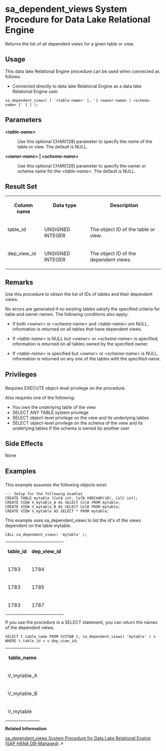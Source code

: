 <!-- loio3be595096c5f101489d8d608a7ef882e -->

# sa\_dependent\_views System Procedure for Data Lake Relational Engine

Returns the list of all dependent views for a given table or view.



<a name="loio3be595096c5f101489d8d608a7ef882e__section_p4t_vqn_14b"/>

## Usage

This data lake Relational Engine procedure can be used when connected as follows:

-   Connected directly to data lake Relational Engine as a data lake Relational Engine user.



```
sa_dependent_views( [ '<table-name>' [, '{ <owner-name> | <schema-name> }' ] ] );
```



<a name="loio3be595096c5f101489d8d608a7ef882e__sa_dependent_views_parm1"/>

## Parameters


<dl>
<dt><b>

*<table-name\>* 

</b></dt>
<dd>

Use this optional CHAR\(128\) parameter to specify the name of the table or view. The default is NULL.



</dd><dt><b>

*<owner-name\>* | *<schema-name\>*

</b></dt>
<dd>

Use this optional CHAR\(128\) parameter to specify the owner or schema name for the *<table-name\>*. The default is NULL.



</dd>
</dl>



<a name="loio3be595096c5f101489d8d608a7ef882e__sa_dependent_views_resultset1"/>

## Result Set


<table>
<tr>
<th valign="top">

Column name

</th>
<th valign="top">

Data type

</th>
<th valign="top">

Description

</th>
</tr>
<tr>
<td valign="top">

table\_id

</td>
<td valign="top">

UNSIGNED INTEGER

</td>
<td valign="top">

The object ID of the table or view.

</td>
</tr>
<tr>
<td valign="top">

dep\_view\_id

</td>
<td valign="top">

UNSIGNED INTEGER

</td>
<td valign="top">

The object ID of the dependent views.

</td>
</tr>
</table>



<a name="loio3be595096c5f101489d8d608a7ef882e__sa_dependent_views_remarks1"/>

## Remarks

Use this procedure to obtain the list of IDs of tables and their dependent views.

No errors are generated if no existing tables satisfy the specified criteria for table and owner names. The following conditions also apply:

-   If both *<owner\>* or *<schema-name\>*  and *<table-name\>* are NULL, information is returned on all tables that have dependent views.

-   If *<table-name\>* is NULL but *<owner\>* or *<schema-name\>*  is specified, information is returned on all tables owned by the specified owner.

-   If *<table-name\>* is specified but *<owner\>* or *<schema-name\>*  is NULL, information is returned on any one of the tables with the specified name.




<a name="loio3be595096c5f101489d8d608a7ef882e__sa_dependent_views_priv1"/>

## Privileges



### 

Requires EXECUTE object-level privilege on the procedure.

Also requires one of the following:

-   You own the underlying table of the view
-   SELECT ANY TABLE system privilege
-   SELECT object-level privilege on the view and its underlying tables
-   SELECT object-level privilege on the schema of the view and its underlying tables if the schema is owned by another user



<a name="loio3be595096c5f101489d8d608a7ef882e__sa_dependent_views_sideefects1"/>

## Side Effects

None



<a name="loio3be595096c5f101489d8d608a7ef882e__sa_dependent_views_example1"/>

## Examples



### 

This example assumes the following objects exist:

```
--- Setup for the following examles
CREATE TABLE mytable (ColA int, ColB VARCHAR(10), ColC int);
CREATE VIEW V_mytable_A AS SELECT ColA FROM mytable;
CREATE VIEW V_mytable_B AS SELECT ColB FROM mytable;
CREATE VIEW V_mytable AS SELECT * FROM mytable;
```

This example uses sa\_dependent\_views to list the id's of the views dependent on the table mytable.

```
CALL sa_dependent_views( 'mytable' );
```


<table>
<tr>
<th valign="top">

table\_id

</th>
<th valign="top">

dep\_view\_id

</th>
</tr>
<tr>
<td valign="top">

1783

</td>
<td valign="top">

1784

</td>
</tr>
<tr>
<td valign="top">

1783

</td>
<td valign="top">

1785

</td>
</tr>
<tr>
<td valign="top">

1783

</td>
<td valign="top">

1787

</td>
</tr>
</table>

If you use the procedure in a SELECT statement, you can return the names of the dependent views.

```
SELECT t.table_name FROM SYSTAB t, sa_dependent_views( 'mytable' ) v 
WHERE t.table_id = v.dep_view_id;
```


<table>
<tr>
<th valign="top">

table\_name

</th>
</tr>
<tr>
<td valign="top">

V\_mytable\_A

</td>
</tr>
<tr>
<td valign="top">

V\_mytable\_B

</td>
</tr>
<tr>
<td valign="top">

V\_mytable

</td>
</tr>
</table>

**Related Information**  


[sa_dependent_views System Procedure for Data Lake Relational Engine (SAP HANA DB-Managed)](https://help.sap.com/viewer/a898e08b84f21015969fa437e89860c8/2023_4_QRC/en-US/47783e3af31b4f27a28b41ad534f8332.html "Returns the list of all dependent views for a given table or view.") :arrow_upper_right:


